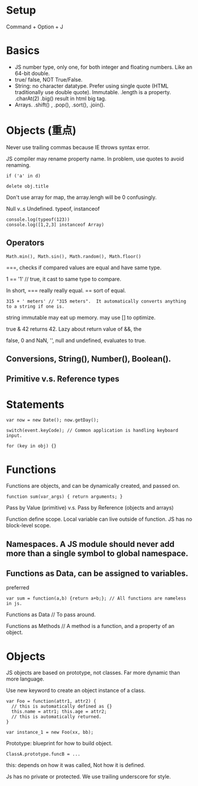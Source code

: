 # Setup
Command + Option + J

# Basics
-  JS number type, only one, for both integer and floating numbers. Like an 64-bit double.
-  true/ false, NOT True/False.
- String: no character datatype. Prefer using single quote (HTML traditionally use double quote). Immutable. .length is a property. .charAt(2) .big() result in html big tag.
- Arrays. .shift() , .pop(), .sort(), .join().

# Objects (重点)

Never use trailing commas because IE throws syntax error.

JS compiler may rename property name. In problem, use quotes to avoid renaming.

```
if ('a' in d)

delete obj.title
```

Don't use array for map, the array.lengh will be 0 confusingly.

Null v..s Undefined.
typeof, instanceof

```
console.log(typeof(123))
console.log([1,2,3] instanceof Array)
```

## Operators
```
Math.min(), Math.sin(), Math.random(), Math.floor()
```

===, checks if compared values are equal and have same type.

1 == '1'   // true, it cast to same type to compare.

In short, === really really equal. == sort of equal.
```
315 + ' meters' // "315 meters".  It automatically converts anything to a string if one is.
```

string immutable may eat up memory. may use [] to optimize.

true & 42 returns 42. Lazy about return value of &&, the 

false, 0 and NaN, '', null  and undefined, evaluates to true.

## Conversions, String(), Number(), Boolean().

## Primitive v.s. Reference types

# Statements
```
var now = new Date(); now.getDay();

switch(event.keyCode); // Common application is handling keyboard input.

for (key in obj) {}
```

# Functions
Functions are objects, and can be dynamically created, and passed on.

```
function sum(var_args) { return arguments; }
```

Pass by Value (primitive) v.s. Pass by Reference (objects and arrays)

Function define scope. Local variable can live outside of function. JS has no block-level scope.

## Namespaces. A JS module should never add more than a single symbol to global namespace.

## Functions as Data, can be assigned to variables. 

preferred 
```
var sum = function(a,b) {return a+b;}; // All functions are nameless in js.
```

Functions as Data // To pass around.

Functions as Methods // A method is a function, and a property of an object.

# Objects
JS objects are based on prototype, not classes. Far more dynamic than more language.

Use new keyword to create an object instance of a class.

```
var Foo = function(attr1, attr2) {
  // this is automatically defined as {}
  this.name = attr1; this.age = attr2;
  // this is automatically returned.
}

var instance_1 = new Foo(xx, bb);
```

Prototype: blueprint for how to build object.

```
ClassA.prototype.funcB = ...
```

this: depends on how it was called, Not how it is defined.

Js has no private or protected. We use trailing underscore for style.

